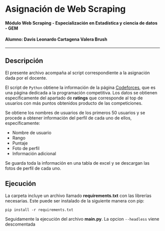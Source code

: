 # Asignación de Web Scraping
#### Módulo Web Scraping - Especialización en Estadística y ciencia de datos - GEM
#### Alumno: Davis Leonardo Cartagena Valera Brush
---
## Descripción
El presente archivo acompaña al script correspondiente a la asignación dada por el docente.

El script de `Python` obtiene la información de la página [Codeforces](https://codeforces.com),
que es una página dedicada a la programación competitiva. Los datos se obtienen específicamente
del apartado de **ratings** que corresponde al top de usuarios con más puntos obtenidos
producto de las competiciones.

Se obtiene los nombres de usuarios de los primeros 50 usuarios y se procede a obtener información
del perfil de cada uno de ellos, específicamente:
- Nombre de usuario
- Rango
- Puntaje
- Foto de perfil
- Información adicional

Se guarda toda la información en una tabla de excel y se descargan las fotos de perfil de cada uno.

## Ejecución
La carpeta incluye un archivo llamado **requirements.txt** con las librerías necesarias. Este
puede ser instalado de la siguiente manera con pip:
```pwsh
pip install -r requirements.txt
```
Seguidamente la ejecución del archivo **main.py**. La opcion `--headless` viene descomentada